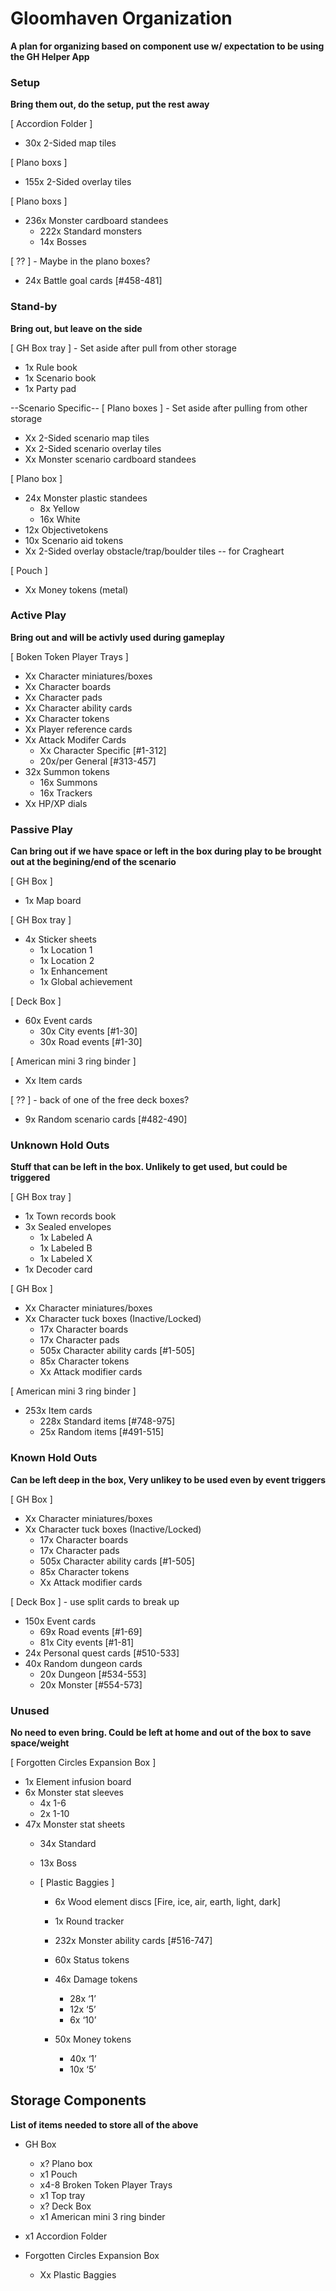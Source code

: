# Gloomhaven Organization
**A plan for organizing based on component use w/ expectation to be using the GH Helper App**

### Setup
**Bring them out, do the setup, put the rest away**

[ Accordion Folder ]
- 30x 2-Sided map tiles

[ Plano boxs ]
- 155x 2-Sided overlay tiles

[ Plano boxs ]
- 236x Monster cardboard standees
  - 222x Standard monsters
  - 14x Bosses

[ ?? ] - Maybe in the plano boxes?
- 24x Battle goal cards [#458-481]

### Stand-by
**Bring out, but leave on the side**

[ GH Box tray ] - Set aside after pull from other storage
- 1x Rule book
- 1x Scenario book
- 1x Party pad

--Scenario Specific--
[ Plano boxes ] - Set aside after pulling from other storage
- Xx 2-Sided scenario map tiles
- Xx 2-Sided scenario overlay tiles
- Xx Monster scenario cardboard standees

[ Plano box ]
- 24x Monster plastic standees
  - 8x Yellow
  - 16x White
- 12x Objectivetokens
- 10x Scenario aid tokens
- Xx 2-Sided overlay obstacle/trap/boulder tiles -- for Cragheart

[ Pouch ]
- Xx Money tokens (metal)

### Active Play
**Bring out and will be activly used during gameplay**

[ Boken Token Player Trays ]
- Xx Character miniatures/boxes
- Xx Character boards
- Xx Character pads
- Xx Character ability cards
- Xx Character tokens
- Xx Player reference cards
- Xx Attack Modifer Cards
  - Xx Character Specific [#1-312]
  - 20x/per General [#313-457]
- 32x Summon tokens
  - 16x Summons
  - 16x Trackers
- Xx HP/XP dials

### Passive Play
**Can bring out if we have space or left in the box during play to be brought out at the begining/end of the scenario**

[ GH Box ]
- 1x Map board

[ GH Box tray ]
- 4x Sticker sheets
  - 1x Location 1
  - 1x Location 2
  - 1x Enhancement
  - 1x Global achievement

[ Deck Box ]
- 60x Event cards
  - 30x City events [#1-30]
  - 30x Road events [#1-30]


[ American mini 3 ring binder ]
- Xx Item cards

[ ?? ] - back of one of the free deck boxes?
- 9x Random scenario cards [#482-490]

### Unknown Hold Outs
**Stuff that can be left in the box. Unlikely to get used, but could be triggered**

[ GH Box tray ]
- 1x Town records book
- 3x Sealed envelopes
  - 1x Labeled A
  - 1x Labeled B
  - 1x Labeled X
- 1x Decoder card

[ GH Box ]
- Xx Character miniatures/boxes
- Xx Character tuck boxes (Inactive/Locked)
  - 17x Character boards
  - 17x Character pads
  - 505x Character ability cards [#1-505]
  - 85x Character tokens
  - Xx Attack modifier cards

[ American mini 3 ring binder ]
- 253x Item cards
  - 228x Standard items [#748-975]
  - 25x Random items [#491-515]

### Known Hold Outs
**Can be left deep in the box, Very unlikey to be used even by event triggers**

[ GH Box ]
- Xx Character miniatures/boxes
- Xx Character tuck boxes (Inactive/Locked)
  - 17x Character boards
  - 17x Character pads
  - 505x Character ability cards [#1-505]
  - 85x Character tokens
  - Xx Attack modifier cards

[ Deck Box ] - use split cards to break up
- 150x Event cards
  - 69x Road events [#1-69]
  - 81x City events [#1-81]
- 24x Personal quest cards [#510-533]
- 40x Random dungeon cards
  - 20x Dungeon [#534-553]
  - 20x Monster [#554-573]

### Unused
**No need to even bring. Could be left at home and out of the box to save space/weight**

[ Forgotten Circles Expansion Box ]
- 1x Element infusion board
- 6x Monster stat sleeves
  - 4x 1-6
  - 2x 1-10
- 47x Monster stat sheets
  - 34x Standard
  - 13x Boss

  - [ Plastic Baggies ]
    - 6x Wood element discs [Fire, ice, air, earth, light, dark]
    - 1x Round tracker

    - 232x Monster ability cards [#516-747]

    - 60x Status tokens

    - 46x Damage tokens
      - 28x ‘1’
      - 12x ‘5’
      - 6x ‘10’

    - 50x Money tokens
      - 40x ‘1’
      - 10x ‘5’

## Storage Components
**List of items needed to store all of the above**

- GH Box
  - x? Plano box
  - x1 Pouch
  - x4-8 Broken Token Player Trays
  - x1 Top tray
  - x? Deck Box
  - x1 American mini 3 ring binder

- x1 Accordion Folder

- Forgotten Circles Expansion Box
  - Xx Plastic Baggies
